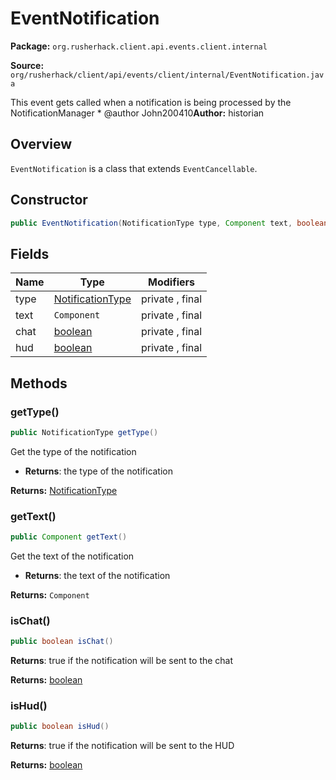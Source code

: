 # EventNotification

**Package:** `org.rusherhack.client.api.events.client.internal`

**Source:** `org/rusherhack/client/api/events/client/internal/EventNotification.java`

This event gets called when a notification is being processed by the NotificationManager
* 
@author John200410**Author:** historian



## Overview

`EventNotification` is a class that extends `EventCancellable`.

## Constructor

```java
public EventNotification(NotificationType type, Component text, boolean chat, boolean hud)
```

## Fields

| Name | Type | Modifiers |
|------|------|----------|
| type | [NotificationType](/core/notification/NotificationType.md) | private , final |
| text | `Component` | private , final |
| chat | [boolean](https://docs.oracle.com/en/java/javase/21/docs/api/java.base/java/lang/Boolean.html) | private , final |
| hud | [boolean](https://docs.oracle.com/en/java/javase/21/docs/api/java.base/java/lang/Boolean.html) | private , final |


## Methods

### getType()

```java
public NotificationType getType()
```

Get the type of the notification
* **Returns**: the type of the notification



**Returns:** [NotificationType](/core/notification/NotificationType.md)

### getText()

```java
public Component getText()
```

Get the text of the notification
* **Returns**: the text of the notification



**Returns:** `Component`

### isChat()

```java
public boolean isChat()
```

**Returns**: true if the notification will be sent to the chat



**Returns:** [boolean](https://docs.oracle.com/en/java/javase/21/docs/api/java.base/java/lang/Boolean.html)

### isHud()

```java
public boolean isHud()
```

**Returns**: true if the notification will be sent to the HUD



**Returns:** [boolean](https://docs.oracle.com/en/java/javase/21/docs/api/java.base/java/lang/Boolean.html)

